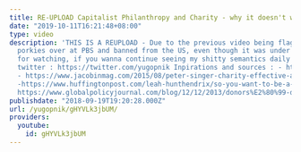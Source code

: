 ```yaml
---
title: RE-UPLOAD Capitalist Philanthropy and Charity - why it doesn't work
date: "2019-10-11T16:21:48+08:00"
type: video
description: 'THIS IS A REUPLOAD - Due to the previous video being flagged by the
  porkies over at PBS and banned from the US, even though it was under fair use. Thanks
  for watching, if you wanna continue seeing my shitty semantics daily follow me on
  twitter : https://twitter.com/yugopnik Inpirations and sources : - https://www.jacobinmag.com/2018/08/the-philanthropy-racket
  - https://www.jacobinmag.com/2015/08/peter-singer-charity-effective-altruism/ -https://www.academia.edu/1817777/The_fallacy_of_philanthropy
  -https://www.huffingtonpost.com/leah-hunthendrix/so-you-want-to-be-a-radical-philanthropist_b_7181248.html?guccounter=1
  https://www.globalpolicyjournal.com/blog/12/12/2013/donors%E2%80%99-dilemma-aid-reverse-how-poor-countries-develop-rich-countries'
publishdate: "2018-09-19T19:20:28.000Z"
url: /yugopnik/gHYVLk3jbUM/
providers:
  youtube:
    id: gHYVLk3jbUM
---
```

